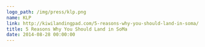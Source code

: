 ```yaml
---
logo_path: /img/press/klp.png
name: KLP
link: http://kiwilandingpad.com/5-reasons-why-you-should-land-in-soma/
title: 5 Reasons Why You Should Land in SoMa
date: 2014-08-28 00:00:00
---
```

